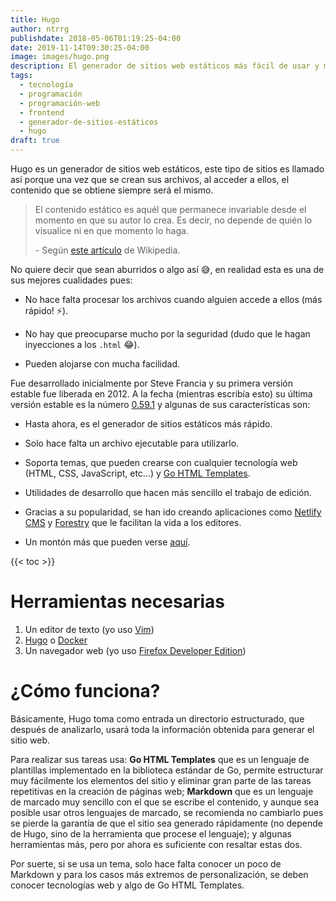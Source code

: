 ```yaml
---
title: Hugo
author: ntrrg
publishdate: 2018-05-06T01:19:25-04:00
date: 2019-11-14T09:30:25-04:00
image: images/hugo.png
description: El generador de sitios web estáticos más fácil de usar y más rápido del mundo.
tags:
  - tecnología
  - programación
  - programación-web
  - frontend
  - generador-de-sitios-estáticos
  - hugo
draft: true
---
```


Hugo es un generador de sitios web estáticos, este tipo de sitios es llamado
así porque una vez que se crean sus archivos, al acceder a ellos, el contenido
que se obtiene siempre será el mismo.

[Contenido dinámico]: https://es.wikipedia.org/wiki/Contenido_din%C3%A1mico

> El contenido estático es aquél que permanece invariable desde el momento en
> que su autor lo crea. Es decir, no depende de quién lo visualice ni en que
> momento lo haga.
>
> \- Según [este artículo][Contenido dinámico] de Wikipedia.

No quiere decir que sean aburridos o algo así 😅, en realidad esta es una de
sus mejores cualidades pues:

* No hace falta procesar los archivos cuando alguien accede a ellos (más
  rápido! ⚡).

* No hay que preocuparse mucho por la seguridad (dudo que le hagan
  inyecciones a los `.html` 😂).

* Pueden alojarse con mucha facilidad.

[Hugo releases]: https://github.com/gohugoio/hugo/releases/

Fue desarrollado inicialmente por Steve Francia y su primera versión estable
fue liberada en 2012. A la fecha (mientras escribía esto) su última versión
estable es la número [0.59.1][Hugo releases] y algunas de sus características
son:

[Go HTML Templates]: http://golang.org/pkg/html/template/
[Netlify CMS]: https://www.netlifycms.org/
[Forestry]: https://forestry.io
[Hugo features]: https://gohugo.io/about/features/

* Hasta ahora, es el generador de sitios estáticos más rápido.

* Solo hace falta un archivo ejecutable para utilizarlo.

* Soporta temas, que pueden crearse con cualquier tecnología web (HTML, CSS,
  JavaScript, etc...) y [Go HTML Templates][].

* Utilidades de desarrollo que hacen más sencillo el trabajo de edición.

* Gracias a su popularidad, se han ido creando aplicaciones como
  [Netlify CMS][] y [Forestry][] que le facilitan la vida a los editores.

* Un montón más que pueden verse [aquí][Hugo features].

{{< toc >}}

# Herramientas necesarias

[Hugo]: https://gohugo.io
[Vim]: https://www.vim.org/
[Docker]: https://docker.com
[Firefox Developer Edition]: https://www.mozilla.org/en-US/firefox/developer/

1. Un editor de texto (yo uso [Vim][])
2. [Hugo][] o [Docker][]
3. Un navegador web (yo uso [Firefox Developer Edition][])

# ¿Cómo funciona?

Básicamente, Hugo toma como entrada un directorio estructurado, que después de
analizarlo, usará toda la información obtenida para generar el sitio web.

Para realizar sus tareas usa: **Go HTML Templates** que es un lenguaje de
plantillas implementado en la biblioteca estándar de Go, permite estructurar
muy fácilmente los elementos del sitio y eliminar gran parte de las tareas
repetitivas en la creación de páginas web; **Markdown** que es un lenguaje de
marcado muy sencillo con el que se escribe el contenido, y aunque sea posible
usar otros lenguajes de marcado, se recomienda no cambiarlo pues se pierde la
garantía de que el sitio sea generado rápidamente (no depende de Hugo, sino de
la herramienta que procese el lenguaje); y algunas herramientas más, pero por
ahora es suficiente con resaltar estas dos.

Por suerte, si se usa un tema, solo hace falta conocer un poco de Markdown y
para los casos más extremos de personalización, se deben conocer tecnologías
web y algo de Go HTML Templates. 

